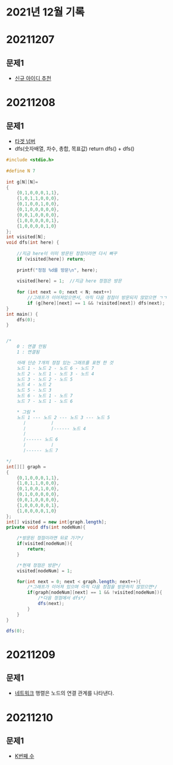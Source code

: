 #   2021년 12월 기록

#   20211207

##  문제1
-   [신규 아이디 추천](https://programmers.co.kr/learn/courses/30/lessons/72410)


#   20211208

##  문제1
-   [타겟 넘버](https://programmers.co.kr/learn/courses/30/lessons/43165)
-   dfs(숫자배열, 차수, 총합, 목표값)
    return dfs() + dfs()
```c
#include <stdio.h>
 
#define N 7
 
int g[N][N]=
{
    {0,1,0,0,0,1,1},
    {1,0,1,1,0,0,0},
    {0,1,0,0,1,0,0}, 
    {0,1,0,0,0,0,0},
    {0,0,1,0,0,0,0},
    {1,0,0,0,0,0,1},
    {1,0,0,0,0,1,0}
};
int visited[N];
void dfs(int here) {
 
    //지금 here이 이미 방문된 정점이라면 다시 빠꾸
    if (visited[here]) return;
 
    printf("정점 %d를 방문\n", here);
 
    visited[here] = 1;  //지금 here 정점은 방문
 
    for (int next = 0; next < N; next++) 
        //그래프가 이어져있으면서, 아직 다음 정점이 방문되지 않았으면 ㄱㄱ
        if (g[here][next] == 1 && !visited[next]) dfs(next);
}
int main() {
    dfs(0);
}
```
```java

/*
    0 : 연결 안됨
    1 : 연결됨

    아래 단순 7개의 정점 있는 그래프를 표현 한 것
    노드 1 - 노드 2 - 노드 6 - 노드 7
    노드 2 - 노드 1 - 노드 3 - 노드 4
    노드 3 - 노드 2 - 노드 5
    노드 4 - 노드 2
    노드 5 - 노드 3
    노드 6 - 노드 1 - 노드 7
    노드 7 - 노드 1 - 노드 6

    * 그림 *
    노드 1 --- 노드 2 --- 노드 3 --- 노드 5
      ㅣ         ㅣ
      ㅣ         ㅣ------ 노드 4
      ㅣ
      ㅣ------ 노드 6
      ㅣ         ㅣ
      ㅣ------ 노드 7

*/
int[][] graph = 
{
    {0,1,0,0,0,1,1},
    {1,0,1,1,0,0,0},
    {0,1,0,0,1,0,0}, 
    {0,1,0,0,0,0,0},
    {0,0,1,0,0,0,0},
    {1,0,0,0,0,0,1},
    {1,0,0,0,0,1,0}
};
int[] visited = new int[graph.length];
private void dfs(int nodeNum){

    /*방문된 정점이라면 뒤로 가기*/
    if(visited[nodeNum]){
        return;
    }

    /*현재 정점은 방문*/
    visited[nodeNum] = 1;

    for(int next = 0; next < graph.length; next++){
        /*그래프가 이어져 있으며 아직 다음 정점을 방문하지 않았으면*/
        if(graph[nodeNum][next] == 1 && !visited[nodeNum]){
            /*다음 정점에서 dfs*/
            dfs(next);
        }
    }
}

dfs(0);
```


#   20211209

##  문제1
-   [네트워크](https://programmers.co.kr/learn/courses/30/lessons/43162)
행렬은 노드의 연결 관계를 나타낸다.


#   20211210

##  문제1
-   [K번째 수](https://programmers.co.kr/learn/courses/30/lessons/42748)